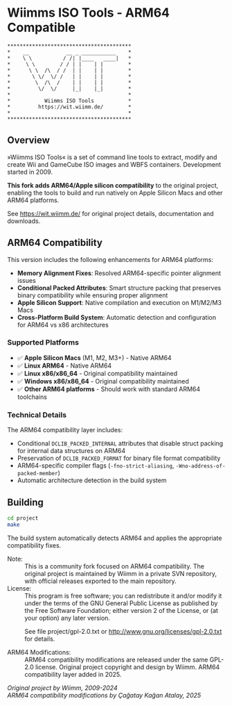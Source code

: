 # Wiimms ISO Tools - ARM64 Compatible

    ****************************************
    *    __            __ _ ___________    *
    *    \ \          / /| |____   ____|   *
    *     \ \        / / | |    | |        *
    *      \ \  /\  / /  | |    | |        *
    *       \ \/  \/ /   | |    | |        *
    *        \  /\  /    | |    | |        *
    *         \/  \/     |_|    |_|        *
    *                                      *
    *           Wiimms ISO Tools           *
    *         https://wit.wiimm.de/        *
    *                                      *
    ****************************************

## Overview

»Wiimms ISO Tools« is a set of command line tools to extract,
modify and create Wii and GameCube ISO images and WBFS containers.
Development started in 2009.

**This fork adds ARM64/Apple silicon compatibility** to the original project,
enabling the tools to build and run natively on Apple Silicon Macs and other ARM64 platforms.

See https://wit.wiimm.de/ for original project details, documentation and downloads.

## ARM64 Compatibility

This version includes the following enhancements for ARM64 platforms:

- **Memory Alignment Fixes**: Resolved ARM64-specific pointer alignment issues
- **Conditional Packed Attributes**: Smart structure packing that preserves binary compatibility while ensuring proper alignment
- **Apple Silicon Support**: Native compilation and execution on M1/M2/M3 Macs
- **Cross-Platform Build System**: Automatic detection and configuration for ARM64 vs x86 architectures

### Supported Platforms

- ✅ **Apple Silicon Macs** (M1, M2, M3+) - Native ARM64
- ✅ **Linux ARM64** - Native ARM64 
- ✅ **Linux x86/x86_64** - Original compatibility maintained
- ✅ **Windows x86/x86_64** - Original compatibility maintained
- ✅ **Other ARM64 platforms** - Should work with standard ARM64 toolchains

### Technical Details

The ARM64 compatibility layer includes:
- Conditional `DCLIB_PACKED_INTERNAL` attributes that disable struct packing for internal data structures on ARM64
- Preservation of `DCLIB_PACKED_FORMAT` for binary file format compatibility
- ARM64-specific compiler flags (`-fno-strict-aliasing`, `-Wno-address-of-packed-member`)
- Automatic architecture detection in the build system

## Building

```bash
cd project
make
```

The build system automatically detects ARM64 and applies the appropriate compatibility fixes.

<dl>
<dt>Note:</dt>
<dd>
This is a community fork focused on ARM64 compatibility.
The original project is maintained by Wiimm in a private SVN repository,
with official releases exported to the main repository.
</dd>

<dt>License:</dt>
<dd>
This program is free software;
you can redistribute it and/or modify it under the terms of the
GNU General Public License as published by the Free Software Foundation;
either version 2 of the License, or (at your option) any later version.

See file project/gpl-2.0.txt or http://www.gnu.org/licenses/gpl-2.0.txt for details.
</dd>

<dt>ARM64 Modifications:</dt>
<dd>
ARM64 compatibility modifications are released under the same GPL-2.0 license.
Original project copyright and design by Wiimm.
ARM64 compatibility layer added in 2025.
</dd>
</dl>

*Original project by Wiimm, 2009-2024*  
*ARM64 compatibility modifications by Çağatay Kağan Atalay, 2025*
